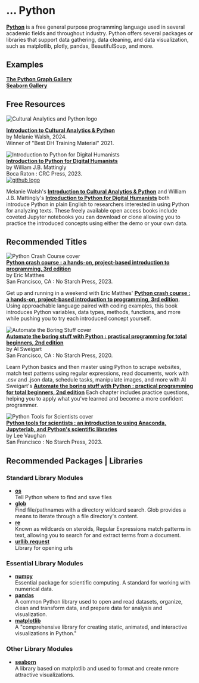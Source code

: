# ... Python
__[Python](https://www.python.org/)__ is a free general purpose programming language used in several academic fields and throughout industry. Python offers several packages or libraries that support data gathering, data cleaning, and data visualization, such as matplotlib, plotly, pandas, BeautifulSoup, and more. 

## Examples

__[The Python Graph Gallery](https://python-graph-gallery.com/)__  
__[Seaborn Gallery](https://seaborn.pydata.org/examples/index.html)__

## Free Resources

![Cultural Analytics and Python logo](/intro_ca_logo.png)

__[Introduction to Cultural Analytics & Python](https://melaniewalsh.github.io/Intro-Cultural-Analytics/welcome.html)__   
by Melanie Walsh, 2024.   
Winner of "Best DH Training Material" 2021. 

![Introduction to Python for Digital Humanists](/python_humanists_small.png)  
__[Introduction to Python for Digital Humanists](https://github.com/wjbmattingly/python_for_dh)__  
by William J.B. Mattingly   
Boca Raton : CRC Press, 2023.  
[![github logo](/github-mark.png)](https://github.com/wjbmattingly/python_for_dh) 


Melanie Walsh's __[Introduction to Cultural Analytics & Python](https://melaniewalsh.github.io/Intro-Cultural-Analytics/welcome.html)__  and William J.B. Mattingly's __[Introduction to Python for Digital Humanists](https://github.com/wjbmattingly/python_for_dh)__   both introduce Python in plain English to researchers interested in using Python for analyzing texts. These freely available open access books include coveted Jupyter notebooks you can download or clone allowing you to practice the introduced concepts using either the demo or your own data.



## Recommended Titles


![Python Crash Course cover](/Cover_PythonCrashCourse_small.jpg)  
__[Python crash course : a hands-on, project-based introduction to programming, 3rd edition](https://library-ohio-state-edu.proxy.lib.ohio-state.edu/record=b10717418~S7)__  
by Eric Matthes  
San Francisco, CA : No Starch Press, 2023.

Get up and running in a weekend with Eric Matthes' __[Python crash course : a hands-on, project-based introduction to programming, 3rd edition](https://library-ohio-state-edu.proxy.lib.ohio-state.edu/record=b10717418~S7)__. Using approachable language paired with coding examples, this book introduces Python variables, data types, methods, functions, and more while pushing you to try each introduced concept yourself. 


![Automate the Boring Stuff cover](/Cover_AutomateBoringStuff_small.jpg)  
__[Automate the boring stuff with Python : practical programming for total beginners, 2nd edition](https://library.ohio-state.edu.proxy.lib.ohio-state.edu/record=b9501689~S7)__  
by Al Sweigart  
San Francisco, CA : No Starch Press, 2020.

Learn Python basics and then master using Python to scrape websites, match text patterns using regular expressions, read documents, work with .csv and .json data, schedule tasks, manipulate images, and more with Al Sweigart's __[Automate the boring stuff with Python : practical programming for total beginners, 2nd edition](https://library.ohio-state.edu.proxy.lib.ohio-state.edu/record=b9501689~S7)__  Each chapter includes practice questions, helping you to apply what you've learned and become a more confident programmer.

![Python Tools for Scientists cover](/Cover_PythonToolsScientists_small.jpg)  
__[Python tools for scientists : an introduction to using Anaconda, Jupyterlab, and Python's scientific libraries](https://library.ohio-state.edu/record=b10328916~S7)__  
by Lee Vaughan  
San Francisco : No Starch Press, 2023.

## Recommended Packages | Libraries
### Standard Library Modules
- __[os](https://docs.python.org/3/library/os.html#module-os)__  
 Tell Python where to find and save files
- __[glob](https://docs.python.org/3/library/glob.html#module-glob)__  
Find file/pathnames with a directory wildcard search. Glob provides a means to iterate through a file directory's content.
- __[re](https://docs.python.org/3/library/re.html#module-re)__  
Known as wildcards on steroids, Regular Expressions match patterns in text, allowing you to search for and extract terms from a document. 
- __[urllib.request](https://docs.python.org/3/library/urllib.request.html)__    
Library for opening urls

### Essential Library Modules
- __[numpy](https://numpy.org/)__  
Essential package for scientific computing. A standard for working with numerical data.
- __[pandas](https://pandas.pydata.org/)__  
A common Python library used to open and read datasets, organize, clean and transform data, and prepare data for analysis and visualization.
- __[matplotlib](https://matplotlib.org/)__  
A "comprehensive library for creating static, animated, and interactive visualizations in Python."

### Other Library Modules

- __[seaborn](https://seaborn.pydata.org/)__  
A library based on matplotlib and used to format and create nmore attractive visualizations. 


